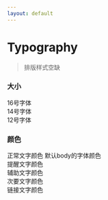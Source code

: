 ```yaml
---
layout: default
---
```


# Typography

> 排版样式空缺

### 大小


<div class="ft-16">16号字体</div>
<div class="ft-14">14号字体</div>
<div class="ft-12">12号字体</div>


### 颜色

<div>正常文字颜色 默认body的字体颜色</div>
<div class="ft-warn">提醒文字颜色</div>
<div class="ft-dark">辅助文字颜色</div>
<div class="ft-gray">次要文字颜色</div>
<div class="ft-link">链接文字颜色</div>
